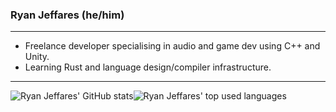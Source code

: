 ### Ryan Jeffares (he/him)

---

- Freelance developer specialising in audio and game dev using C++ and Unity.
- Learning Rust and language design/compiler infrastructure.

---

<p><img align="center" src="https://github-readme-stats.vercel.app/api?username=ryanjeffares&count_private=true&theme=algolia&border_color=222&bg_color=121821" alt="Ryan Jeffares' GitHub stats"/><img align="center" src="https://github-readme-stats.vercel.app/api/top-langs/?username=ryanjeffares&theme=algolia&border_color=222&bg_color=121821&layout=compact" alt="Ryan Jeffares' top used languages"/></p>
